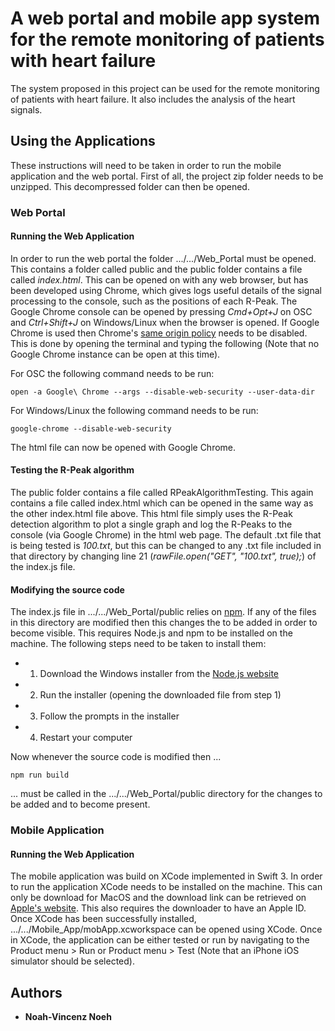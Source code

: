 # A web portal and mobile app system for the remote monitoring of patients with heart failure

The system proposed in this project can be used for the remote monitoring of patients with heart failure. It also includes the analysis of the heart signals.

## Using the Applications

These instructions will need to be taken in order to run the mobile application and the web portal. First of all, the project zip folder needs to be unzipped. This decompressed folder can then be opened.

### Web Portal

#### Running the Web Application

In order to run the web portal the folder .../.../Web_Portal must be opened. This contains a folder called public and the public folder contains a file called *index.html*. This can be opened on with any web browser, but has been developed using Chrome, which gives logs useful details of the signal processing to the console, such as the positions of each R-Peak. The Google Chrome console can be opened by pressing *Cmd+Opt+J* on OSC and *Ctrl+Shift+J* on Windows/Linux when the browser is opened. If Google Chrome is used then Chrome's [same origin policy](https://en.wikipedia.org/wiki/Same-origin_policy) needs to be disabled. This is done by opening the terminal and typing the following (Note that no Google Chrome instance can be open at this time).

For OSC the following command needs to be run:
```
open -a Google\ Chrome --args --disable-web-security --user-data-dir
```

For Windows/Linux the following command needs to be run:
```
google-chrome --disable-web-security
```
The html file can now be opened with Google Chrome.

#### Testing the R-Peak algorithm

The public folder contains a file called RPeakAlgorithmTesting. This again contains a file called index.html which can be opened in the same way as the other index.html file above. This html file simply uses the R-Peak detection algorithm to plot a single graph and log the R-Peaks to the console (via Google Chrome) in the html web page. The default .txt file that is being tested is *100.txt*, but this can be changed to any .txt file included in that directory by changing line 21 (*rawFile.open("GET", "100.txt", true);*) of the index.js file. 

#### Modifying the source code
 
 The index.js file in  .../.../Web_Portal/public relies on [npm](https://www.npmjs.com). If any of the files in this directory are modified then this changes the to be added in order to become visible. This requires Node.js and npm to be installed on the machine. The following steps need to be taken to install them:
 
 - 1) Download the Windows installer from the [Node.js website](https://nodejs.org/en/)
 - 2) Run the installer (opening the downloaded file from step 1)
 - 3) Follow the prompts in the installer
 - 4) Restart your computer
 
 Now whenever the source code is modified then ...
 ```
 npm run build
 ```
 ... must be called in the .../.../Web_Portal/public directory for the changes to be added and to become present.

### Mobile Application

#### Running the Web Application

The mobile application was build on XCode implemented in Swift 3. In order to run the application XCode needs to be installed on the machine. This can only be download for MacOS and the download link can be retrieved on [Apple's website](https://developer.apple.com/download/). This also requires the downloader to have an Apple ID. Once XCode has been successfully installed, .../.../Mobile_App/mobApp.xcworkspace can be opened using XCode. Once in XCode, the application can be either tested or run by navigating to the Product menu > Run or Product menu > Test (Note that an iPhone iOS simulator should be selected).


## Authors

* **Noah-Vincenz Noeh**
